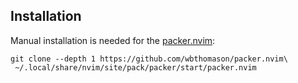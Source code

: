 ## Installation

Manual installation is needed for the [packer.nvim](https://github.com/wbthomason/packer.nvim):

```shell
git clone --depth 1 https://github.com/wbthomason/packer.nvim\
 ~/.local/share/nvim/site/pack/packer/start/packer.nvim
 ```
